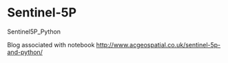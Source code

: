 # Sentinel-5P
Sentinel5P_Python

Blog associated with notebook
http://www.acgeospatial.co.uk/sentinel-5p-and-python/

